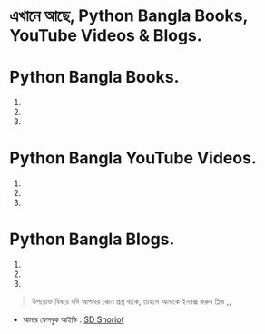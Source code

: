 # এখানে আছে, Python Bangla Books, YouTube Videos & Blogs.


# Python Bangla Books.


1.

2.

3. 


# Python Bangla YouTube Videos.


1.

2.

3. 


# Python Bangla Blogs.


1.

2.

3. 


> উপরোক্ত বিষয়ে যদি আপনার কোন প্রশ্ন থাকে, তাহলে আমাকে ইনবক্স করুন প্লিজ ,,

* আমার ফেসবুক আইডি :  [SD Shoriot](https://www.facebook.com/shoriot)